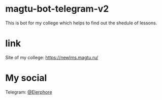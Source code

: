 # magtu-bot-telegram-v2
This is bot for my college which helps to find out the shedule of lessons.
# link 
Site of my college: https://newlms.magtu.ru/
# My social
Telegram: [@Elerphore](https://t.me/elerphore)
